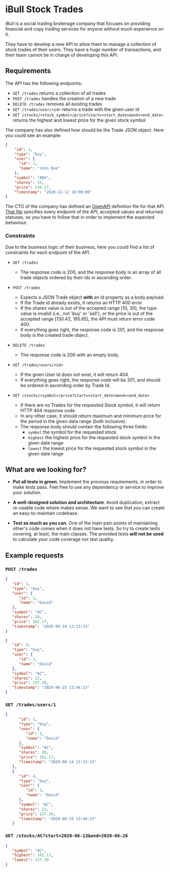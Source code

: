 # iBull Stock Trades

iBull is a social trading brokerage company that focuses on providing financial and copy trading services for anyone
 without much experience on it.
 
They have to develop a new API to allow them to manage a collection of stock trades of their users. They have
 a huge number of transactions, and their team cannot be in charge of developing this API.
 
## Requirements

The API has the following endpoints:

* `GET /trades` returns a collection of all trades
* `POST /trades` handles the creation of a new trade
* `DELETE /trades` removes all existing trades
* `GET /trades/user/<id>` returns a trade with the given user id
* `GET /stocks/<stock_symbol>/price?start=<start_date>&end=<end_date>` returns the highest and lowest price for the given stock symbol

The company has also defined how should be the Trade JSON object. Here you could see an example: 

```json
{
    "id": 1,
    "type": "buy",
    "user": {
      "id": 1,
      "name": "John Doe"
    },
    "symbol": "ABX",
    "shares": 15,
    "price": 134.27,  
    "timestamp": "2020-12-12 10:00:00"
}
```

The CTO of the company has defined an [OpenAPI](https://swagger.io/specification/) definition file for that API. [That
 file](./api.specs.yaml) specifies every endpoint of the API, accepted values and returned statuses, so you have to follow that in order
 to implement the expected behaviour. 

### Constraints

Due to the business logic of their business, here you could find a list of constraints for each
 endpoint of the API. 
 
* `GET /trades`
    * The response code is 200, and the response body is an array of all trade objects ordered by their 
    ids in ascending order.
 
* `POST /trades`
    * Expects a JSON Trade object **with** an id property as a body payload. 
    * If the Trade id already exists, it returns an HTTP 400 error
    * If the shares value is out of the accepted range [10, 30], 
    the type value is invalid (i.e., not 'buy' or 'sell'), or the price is out of the accepted range [130.42, 195.65], 
    the API must return error code 400. 
    * If everything goes right, the response code is 201, and the response body is the created trade object.
    
* `DELETE /trades`
    * The response code is 200 with an empty body.
    
* `GET /trades/users/<id>`
    * If the given User Id does not exist, it will return 404.
    * If everything goes right, the response code will be 201, and should be ordered in ascending order by Trade Id.  

* `GET /stocks/<symbol>/price?start=<start_date>&end=<end_date>`
    * If there are no Trades for the requested Stock symbol, it will return HTTP 404 response code. 
    * In any other case, it should return maximum and minimum price for the period in the given data range (both inclusive).
    * The response body should contain the following three fields:
        * `symbol` the symbol for the requested stock
        * `highest` the highest price for the requested stock symbol in the given date range
        * `lowest`  the lowest price for the requested stock symbol in the given date range 

## What are we looking for?

* **Put all tests in green**. Implement the previous requirements, in order to make tests pass. Feel free to 
use any dependency or service to improve your solution.

* **A well-designed solution and architecture**. Avoid duplication, extract re-usable code
where makes sense. We want to see that you can create an easy-to-maintain codebase.

* **Test as much as you can**. One of the main pain points of maintaining other's code
comes when it does not have tests. So try to create tests covering, at least, the main classes. The provided tests **will
not be used** to calculate your code coverage nor test quality.  

## Example requests

### `POST /trades`
```json
{
   "id": 1,
   "type": "buy",
   "user": {
      "id": 1,
      "name": "David"
   },
   "symbol": "AC",
   "shares": 28,
   "price": 162.17,
   "timestamp": "2020-06-14 13:13:13"
}
```
```json
{
   "id": 4,
   "type": "buy",
   "user": {
      "id": 1,
      "name": "David"
   },
   "symbol": "AC",
   "shares": 12,
   "price": 137.39,
   "timestamp": "2020-06-25 13:44:13"
}
```

### `GET /trades/users/1`
```json
{
      "id": 1,
      "type": "buy",
      "user": {
         "id": 1,
         "name": "David"
      },
      "symbol": "AC",
      "shares": 28,
      "price": 162.17,
      "timestamp": "2020-06-14 13:13:13"
   },
   {
      "id": 4,
      "type": "buy",
      "user": {
         "id": 1,
         "name": "David"
      },
      "symbol": "AC",
      "shares": 12,
      "price": 137.39,
      "timestamp": "2020-06-25 13:44:13"
   }
```

### `GET /stocks/AC?start=2020-06-13&end=2020-06-26`
```json
{
   "symbol": "AC",
   "highest": 162.17,
   "lowest": 137.39
}
```